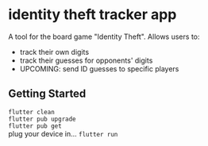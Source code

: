 # identity theft tracker app

A tool for the board game "Identity Theft". Allows users to:
* track their own digits
* track their guesses for opponents' digits
* UPCOMING: send ID guesses to specific players

## Getting Started
`flutter clean`  
`flutter pub upgrade`  
`flutter pub get`  
plug your device in...
`flutter run`
